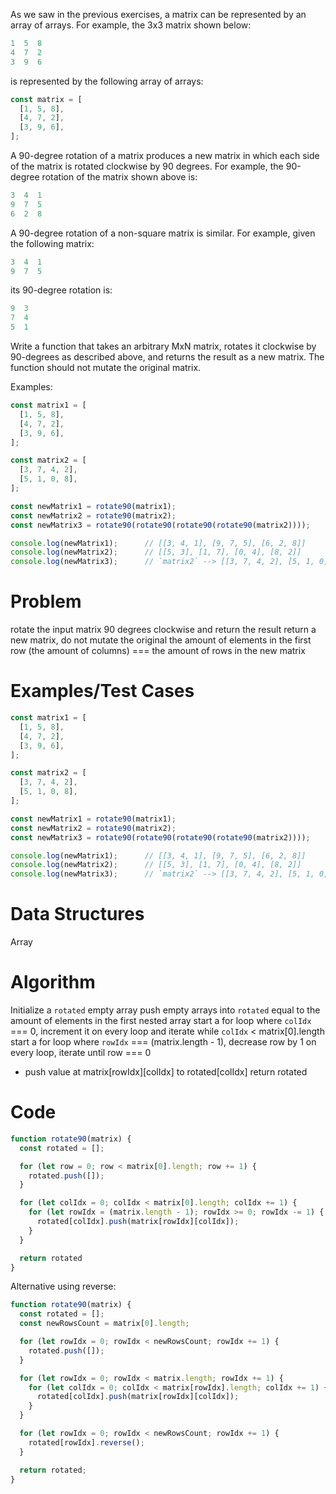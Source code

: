 As we saw in the previous exercises, a matrix can be represented by an array of arrays. For example, the 3x3 matrix shown below:
```js
1  5  8
4  7  2
3  9  6
```

is represented by the following array of arrays:
```js
const matrix = [
  [1, 5, 8],
  [4, 7, 2],
  [3, 9, 6],
];
```

A 90-degree rotation of a matrix produces a new matrix in which each side of the matrix is rotated clockwise by 90 degrees. For example, the 90-degree rotation of the matrix shown above is:
```js
3  4  1
9  7  5
6  2  8
```

A 90-degree rotation of a non-square matrix is similar. For example, given the following matrix:
```js
3  4  1
9  7  5
```
its 90-degree rotation is:
```js
9  3
7  4
5  1
```

Write a function that takes an arbitrary MxN matrix, rotates it clockwise by 90-degrees as described above, and returns the result as a new matrix. The function should not mutate the original matrix.

Examples:
```js
const matrix1 = [
  [1, 5, 8],
  [4, 7, 2],
  [3, 9, 6],
];

const matrix2 = [
  [3, 7, 4, 2],
  [5, 1, 0, 8],
];

const newMatrix1 = rotate90(matrix1);
const newMatrix2 = rotate90(matrix2);
const newMatrix3 = rotate90(rotate90(rotate90(rotate90(matrix2))));

console.log(newMatrix1);      // [[3, 4, 1], [9, 7, 5], [6, 2, 8]]
console.log(newMatrix2);      // [[5, 3], [1, 7], [0, 4], [8, 2]]
console.log(newMatrix3);      // `matrix2` --> [[3, 7, 4, 2], [5, 1, 0, 8]]
```

# Problem
rotate the input matrix 90 degrees clockwise and return the result
return a new matrix, do not mutate the original
the amount of elements in the first row (the amount of columns) === the amount of rows in the new matrix

# Examples/Test Cases
```js
const matrix1 = [
  [1, 5, 8],
  [4, 7, 2],
  [3, 9, 6],
];

const matrix2 = [
  [3, 7, 4, 2],
  [5, 1, 0, 8],
];

const newMatrix1 = rotate90(matrix1);
const newMatrix2 = rotate90(matrix2);
const newMatrix3 = rotate90(rotate90(rotate90(rotate90(matrix2))));

console.log(newMatrix1);      // [[3, 4, 1], [9, 7, 5], [6, 2, 8]]
console.log(newMatrix2);      // [[5, 3], [1, 7], [0, 4], [8, 2]]
console.log(newMatrix3);      // `matrix2` --> [[3, 7, 4, 2], [5, 1, 0, 8]]
```

# Data Structures
Array

# Algorithm
Initialize a `rotated` empty array
push empty arrays into `rotated` equal to the amount of elements in the first nested array
start a for loop where `colIdx` === 0, increment it on every loop and iterate while `colIdx` < matrix[0].length
start a for loop where `rowIdx` === (matrix.length - 1), decrease row by 1 on every loop, iterate until row === 0
- push value at matrix[rowIdx][colIdx] to rotated[colIdx]
return rotated

# Code
```js
function rotate90(matrix) {
  const rotated = [];

  for (let row = 0; row < matrix[0].length; row += 1) {
    rotated.push([]);
  }

  for (let colIdx = 0; colIdx < matrix[0].length; colIdx += 1) {
    for (let rowIdx = (matrix.length - 1); rowIdx >= 0; rowIdx -= 1) {
      rotated[colIdx].push(matrix[rowIdx][colIdx]);
    }
  }

  return rotated
}
```

Alternative using reverse:
```js
function rotate90(matrix) {
  const rotated = [];
  const newRowsCount = matrix[0].length;

  for (let rowIdx = 0; rowIdx < newRowsCount; rowIdx += 1) {
    rotated.push([]);
  }

  for (let rowIdx = 0; rowIdx < matrix.length; rowIdx += 1) {
    for (let colIdx = 0; colIdx < matrix[rowIdx].length; colIdx += 1) {
      rotated[colIdx].push(matrix[rowIdx][colIdx]);
    }
  }

  for (let rowIdx = 0; rowIdx < newRowsCount; rowIdx += 1) {
    rotated[rowIdx].reverse();
  }

  return rotated;
}
```